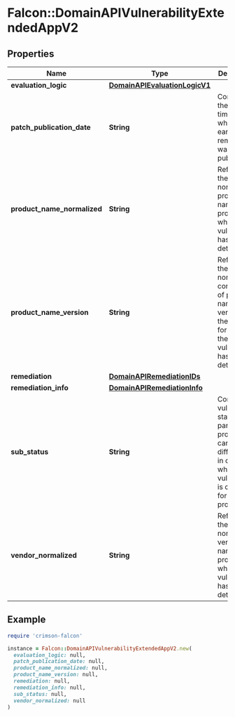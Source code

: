 # Falcon::DomainAPIVulnerabilityExtendedAppV2

## Properties

| Name | Type | Description | Notes |
| ---- | ---- | ----------- | ----- |
| **evaluation_logic** | [**DomainAPIEvaluationLogicV1**](DomainAPIEvaluationLogicV1.md) |  | [optional] |
| **patch_publication_date** | **String** | Contains the timestamp when earliest remediation was published | [optional] |
| **product_name_normalized** | **String** | Refers to the normalized product name of the product for which the vulnerability has been detected |  |
| **product_name_version** | **String** | Refers to the un-normalized combination of product name and version of the product for which the vulnerability has been detected |  |
| **remediation** | [**DomainAPIRemediationIDs**](DomainAPIRemediationIDs.md) |  | [optional] |
| **remediation_info** | [**DomainAPIRemediationInfo**](DomainAPIRemediationInfo.md) |  | [optional] |
| **sub_status** | **String** | Contains vulnerability status for a particular product - can differentiate in cases where a vulnerability is detected for multiple products | [optional] |
| **vendor_normalized** | **String** | Refers to the normalized vendor name of the product for which the vulnerability has been detected |  |

## Example

```ruby
require 'crimson-falcon'

instance = Falcon::DomainAPIVulnerabilityExtendedAppV2.new(
  evaluation_logic: null,
  patch_publication_date: null,
  product_name_normalized: null,
  product_name_version: null,
  remediation: null,
  remediation_info: null,
  sub_status: null,
  vendor_normalized: null
)
```

